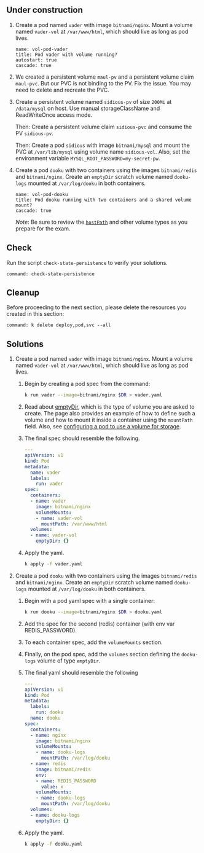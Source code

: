 
## Under construction

1. Create a pod named `vader` with image `bitnami/nginx`. Mount a volume named `vader-vol` at `/var/www/html`, which should live as long as pod lives.

    ```examiner:execute-test
    name: vol-pod-vader
    title: Pod vader with volume running?
    autostart: true
    cascade: true
    ```

1. We created a persistent volume `maul-pv` and a persistent volume claim `maul-pvc`. But our PVC is not binding to the PV. Fix the issue. You may need to delete and recreate the PVC.

1. Create a persistent volume named `sidious-pv` of size `200Mi` at `/data/mysql` on host. Use manual storageClassName and ReadWriteOnce access mode.

    Then: Create a persistent volume claim `sidious-pvc` and consume the PV `sidious-pv`.

    Then: Create a pod `sidious` with image `bitnami/mysql` and mount the PVC at `/var/lib/mysql` using volume name `sidious-vol`. Also, set the environment variable `MYSQL_ROOT_PASSWORD=my-secret-pw`.

1. Create a pod `dooku` with two containers using the images `bitnami/redis` and `bitnami/nginx`.
   Create an `emptyDir` scratch volume named `dooku-logs` mounted at `/var/log/dooku` in both containers.

    ```examiner:execute-test
    name: vol-pod-dooku
    title: Pod dooku running with two containers and a shared volume mount?
    cascade: true
    ```

    _Note_: Be sure to review the [`hostPath`](https://kubernetes.io/docs/concepts/storage/volumes/#hostpath) and other volume types as you prepare for the exam.

## Check

Run the script `check-state-persistence` to verify your solutions.

```terminal:execute
command: check-state-persistence
```

## Cleanup

Before proceeding to the next section, please delete the resources you created in this section:

```terminal:execute
command: k delete deploy,pod,svc --all
```

## Solutions

1. Create a pod named `vader` with image `bitnami/nginx`. Mount a volume named `vader-vol` at `/var/www/html`, which should live as long as pod lives.

    1. Begin by creating a pod spec from the command:

        ```bash
        k run vader --image=bitnami/nginx $DR > vader.yaml
        ```

    1. Read about [emptyDir](https://kubernetes.io/docs/concepts/storage/volumes/#emptydir), which is the type of volume you are asked to create.  The page also provides an example of how to define such a volume and how to mount it inside a container using the `mountPath` field.  Also, see [configuring a pod to use a volume for storage](https://kubernetes.io/docs/tasks/configure-pod-container/configure-volume-storage/).

    1. The final spec should resemble the following.

        ```yaml
        ---
        apiVersion: v1
        kind: Pod
        metadata:
          name: vader
          labels:
            run: vader
        spec:
          containers:
          - name: vader
            image: bitnami/nginx
            volumeMounts:
            - name: vader-vol
              mountPath: /var/www/html
          volumes:
          - name: vader-vol
            emptyDir: {}
        ```

    1. Apply the yaml.

        ```bash
        k apply -f vader.yaml
        ```

1. Create a pod `dooku` with two containers using the images `bitnami/redis` and `bitnami/nginx`.
   Create an `emptyDir` scratch volume named `dooku-logs` mounted at `/var/log/dooku` in both containers.

    1. Begin with a pod yaml spec with a single container:

        ```bash
        k run dooku --image=bitnami/nginx $DR > dooku.yaml
        ```

    1. Add the spec for the second (redis) container (with env var REDIS_PASSWORD).

    1. To each container spec, add the `volumeMounts` section.

    1. Finally, on the pod spec, add the `volumes` section defining the `dooku-logs` volume of type `emptyDir`.

    1. The final yaml should resemble the following

        ```yaml
        ---
        apiVersion: v1
        kind: Pod
        metadata:
          labels:
            run: dooku
          name: dooku
        spec:
          containers:
          - name: nginx
            image: bitnami/nginx
            volumeMounts:
            - name: dooku-logs
              mountPath: /var/log/dooku
          - name: redis
            image: bitnami/redis
            env:
            - name: REDIS_PASSWORD
              value: x
            volumeMounts:
            - name: dooku-logs
              mountPath: /var/log/dooku
          volumes:
          - name: dooku-logs
            emptyDir: {}
        ```

    1. Apply the yaml.

        ```bash
        k apply -f dooku.yaml
        ```
